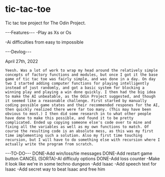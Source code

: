 # tic-tac-toe
Tic tac toe project for The Odin Project.

---Features---
-Play as Xs or Os

-Ai difficulties from easy to impossible

---Devlog---

April 27th, 2022

	Yeesh. Was a lot of work to wrap my head around the relatively simple concepts of factory functions and modules, but once I got it the base game of tic tac toe was fairly simple, and was done in a day. On day two I started adding computer functions for playing intelligently instead of just randomly, and got a basic system for blocking a winning play and playing a win done quickly. I then had the big idea to make the AI unbeatable, as the Odin Project suggested, and though it seemed like a reasonable challenge. First started by manually coding possible game states and their recommended respones for the AI, then quickly realized there were far too many. (This may have been obvious to most.) I then did some research in to what other people have done to make this possible, and found it to be pretty complicated. Ended up copying someone else's code over to mine and fixing all the variables as well as my own functions to match. Of course the resulting code is an absolute mess, as this was my first time implementing such a solution. Also my first time touching recursion, but I will have to do something else with recursion where I actually write the program from scratch.


---TO-DO---
DONE-Add win/loss/tie messages
DONE-Add restart game button
CANCEL (SORTA)-AI difficuly options
DONE-Add loss counter
-Make it look like we're in some techno dungeon
-Add Isaac
-Add speech text for Isaac
-Add secret way to beat Isaac and free him
